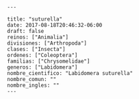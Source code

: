 
      ---

      title: "suturella"
      date: 2017-08-18T20:46:32-06:00
      draft: false
      reinos: ["Animalia"]
      divisiones: ["Arthropoda"]
      clases: ["Insecta"]
      ordenes: ["Coleoptera"]
      familias: ["Chrysomelidae"]
      generos: ["Labidomera"]
      nombre_cientifico: "Labidomera suturella"
      nombre_comun: ""
      nombre_ingles: ""
      ---

      